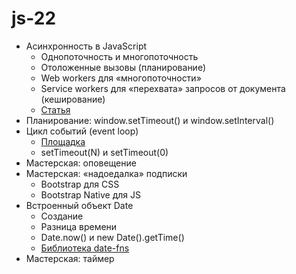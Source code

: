 # js-22

- Асинхронность в JavaScript
  - Однопоточность и многопоточность
  - Отоложенные вызовы (планирование)
  - Web workers для «многопоточности»
  - Service workers для «перехвата» запросов от документа (кеширование)
  - [Статья](https://bitsofco.de/web-workers-vs-service-workers-vs-worklets)
- Планирование: window.setTimeout() и window.setInterval()
- Цикл событий (event loop)
  - [Площадка](http://latentflip.com/loupe)
  - setTimeout(N) и setTimeout(0)
- Мастерская: оповещение
- Мастерская: «надоедалка» подписки
  - Bootstrap для CSS
  - Bootstrap Native для JS
- Встроенный объект Date
  - Создание
  - Разница времени
  - Date.now() и new Date().getTime()
  - [Библиотека date-fns](https://date-fns.org/)
- Мастерская: таймер